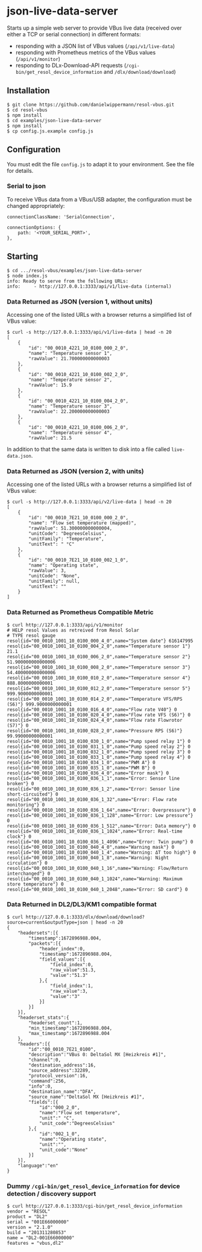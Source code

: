 # json-live-data-server

Starts up a simple web server to provide VBus live data (received over either
a TCP or serial connection) in different formats:

  * responding with a JSON list of VBus values (`/api/v1/live-data`)
  * responding with Prometheus metrics of the VBus values (`/api/v1/monitor`)
  * responding to DLx-Download-API requests (`/cgi-bin/get_resol_device_information` and `/dlx/download/download`)


## Installation

```
$ git clone https://github.com/danielwippermann/resol-vbus.git
$ cd resol-vbus
$ npm install
$ cd examples/json-live-data-server
$ npm install
$ cp config.js.example config.js
```


## Configuration

You must edit the file `config.js` to adapt it to your environment. See the file for details.


### Serial to json

To receive VBus data from a VBus/USB adapter, the configuration must be changed appropriately:

```
connectionClassName: 'SerialConnection',

connectionOptions: {
    path: '<YOUR_SERIAL_PORT>',
},
```


## Starting

```
$ cd .../resol-vbus/examples/json-live-data-server
$ node index.js
info: Ready to serve from the following URLs:
info:     - http://127.0.0.1:3333/api/v1/live-data (internal)
```


### Data Returned as JSON (version 1, without units)

Accessing one of the listed URLs with a browser returns a simplified list of VBus value:

```
$ curl -s http://127.0.0.1:3333/api/v1/live-data | head -n 20
[
    {
        "id": "00_0010_4221_10_0100_000_2_0",
        "name": "Temperature sensor 1",
        "rawValue": 21.700000000000003
    },
    {
        "id": "00_0010_4221_10_0100_002_2_0",
        "name": "Temperature sensor 2",
        "rawValue": 15.9
    },
    {
        "id": "00_0010_4221_10_0100_004_2_0",
        "name": "Temperature sensor 3",
        "rawValue": 22.200000000000003
    },
    {
        "id": "00_0010_4221_10_0100_006_2_0",
        "name": "Temperature sensor 4",
        "rawValue": 21.5
```

In addition to that the same data is written to disk into a file called `live-data.json`.


### Data Returned as JSON (version 2, with units)

Accessing one of the listed URLs with a browser returns a simplified list of VBus value:

```
$ curl -s http://127.0.0.1:3333/api/v2/live-data | head -n 20
[
    {
        "id": "00_0010_7E21_10_0100_000_2_0",
        "name": "Flow set temperature (mapped)",
        "rawValue": 51.300000000000004,
        "unitCode": "DegreesCelsius",
        "unitFamily": "Temperature",
        "unitText": " °C"
    },
    {
        "id": "00_0010_7E21_10_0100_002_1_0",
        "name": "Operating state",
        "rawValue": 3,
        "unitCode": "None",
        "unitFamily": null,
        "unitText": ""
    }
]
```


### Data Returned as Prometheus Compatible Metric

```
$ curl http://127.0.0.1:3333/api/v1/monitor
# HELP resol Values as retreived from Resol Solar
# TYPE resol gauge
resol{id="00_0010_1001_10_0100_000_4_0",name="System date"} 616147995
resol{id="00_0010_1001_10_0100_004_2_0",name="Temperature sensor 1"} 21.1
resol{id="00_0010_1001_10_0100_006_2_0",name="Temperature sensor 2"} 51.900000000000006
resol{id="00_0010_1001_10_0100_008_2_0",name="Temperature sensor 3"} 54.400000000000006
resol{id="00_0010_1001_10_0100_010_2_0",name="Temperature sensor 4"} 888.8000000000001
resol{id="00_0010_1001_10_0100_012_2_0",name="Temperature sensor 5"} 999.9000000000001
resol{id="00_0010_1001_10_0100_014_2_0",name="Temperature VFS/RPS (S6)"} 999.9000000000001
resol{id="00_0010_1001_10_0100_016_4_0",name="Flow rate V40"} 0
resol{id="00_0010_1001_10_0100_020_4_0",name="Flow rate VFS (S6)"} 0
resol{id="00_0010_1001_10_0100_024_4_0",name="Flow rate Flowrotor (S7)"} 0
resol{id="00_0010_1001_10_0100_028_2_0",name="Pressure RPS (S6)"} 99.99000000000001
resol{id="00_0010_1001_10_0100_030_1_0",name="Pump speed relay 1"} 0
resol{id="00_0010_1001_10_0100_031_1_0",name="Pump speed relay 2"} 0
resol{id="00_0010_1001_10_0100_032_1_0",name="Pump speed relay 3"} 0
resol{id="00_0010_1001_10_0100_033_1_0",name="Pump speed relay 4"} 0
resol{id="00_0010_1001_10_0100_034_1_0",name="PWM A"} 0
resol{id="00_0010_1001_10_0100_035_1_0",name="PWM B"} 0
resol{id="00_0010_1001_10_0100_036_4_0",name="Error mask"} 0
resol{id="00_0010_1001_10_0100_036_1_1",name="Error: Sensor line broken"} 0
resol{id="00_0010_1001_10_0100_036_1_2",name="Error: Sensor line short-circuited"} 0
resol{id="00_0010_1001_10_0100_036_1_32",name="Error: Flow rate monitoring"} 0
resol{id="00_0010_1001_10_0100_036_1_64",name="Error: Overpressure"} 0
resol{id="00_0010_1001_10_0100_036_1_128",name="Error: Low pressure"} 0
resol{id="00_0010_1001_10_0100_036_1_512",name="Error: Data memory"} 0
resol{id="00_0010_1001_10_0100_036_1_1024",name="Error: Real-time clock"} 0
resol{id="00_0010_1001_10_0100_036_1_4096",name="Error: Twin pump"} 0
resol{id="00_0010_1001_10_0100_040_4_0",name="Warning mask"} 0
resol{id="00_0010_1001_10_0100_040_1_4",name="Warning: ΔT too high"} 0
resol{id="00_0010_1001_10_0100_040_1_8",name="Warning: Night circulation"} 0
resol{id="00_0010_1001_10_0100_040_1_16",name="Warning: Flow/Return interchanged"} 0
resol{id="00_0010_1001_10_0100_040_1_1024",name="Warning: Maximum store temperature"} 0
resol{id="00_0010_1001_10_0100_040_1_2048",name="Error: SD card"} 0
```


### Data Returned in DL2/DL3/KM1 compatible format

```
$ curl http://127.0.0.1:3333/dlx/download/download?source=current&outputType=json | head -n 20
{
    "headersets":[{
        "timestamp":1672896988.004,
        "packets":[{
            "header_index":0,
            "timestamp":1672896988.004,
            "field_values":[{
                "field_index":0,
                "raw_value":51.3,
                "value":"51.3"
            },{
                "field_index":1,
                "raw_value":3,
                "value":"3"
            }]
        }]
    }],
    "headerset_stats":{
        "headerset_count":1,
        "min_timestamp":1672896988.004,
        "max_timestamp":1672896988.004
    },
    "headers":[{
        "id":"00_0010_7E21_0100",
        "description":"VBus 0: DeltaSol MX [Heizkreis #1]",
        "channel":0,
        "destination_address":16,
        "source_address":32289,
        "protocol_version":16,
        "command":256,
        "info":0,
        "destination_name":"DFA",
        "source_name":"DeltaSol MX [Heizkreis #1]",
        "fields":[{
            "id":"000_2_0",
            "name":"Flow set temperature",
            "unit":" °C",
            "unit_code":"DegreesCelsius"
        },{
            "id":"002_1_0",
            "name":"Operating state",
            "unit":"",
            "unit_code":"None"
        }]
    }],
    "language":"en"
}
```


### Dummy `/cgi-bin/get_resol_device_information` for device detection / discovery support

```
$ curl http://127.0.0.1:3333/cgi-bin/get_resol_device_information
vendor = "RESOL"
product = "DL2"
serial = "001E66000000"
version = "2.1.0"
build = "201311280853"
name = "DL2-001E66000000"
features = "vbus,dl2"
```
